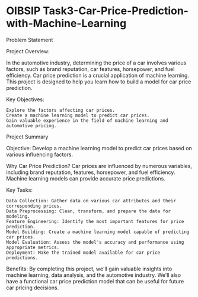 # OIBSIP Task3-Car-Price-Prediction-with-Machine-Learning
Problem Statement

Project Overview:

In the automotive industry, determining the price of a car involves various factors, such as brand reputation, car features, horsepower, and fuel efficiency. Car price prediction is a crucial application of machine learning. This project is designed to help you learn how to build a model for car price prediction.

Key Objectives:

    Explore the factors affecting car prices.
    Create a machine learning model to predict car prices.
    Gain valuable experience in the field of machine learning and automotive pricing.

Project Summary

Objective: Develop a machine learning model to predict car prices based on various influencing factors.

Why Car Price Prediction? Car prices are influenced by numerous variables, including brand reputation, features, horsepower, and fuel efficiency. Machine learning models can provide accurate price predictions.

Key Tasks:

    Data Collection: Gather data on various car attributes and their corresponding prices.
    Data Preprocessing: Clean, transform, and prepare the data for modeling.
    Feature Engineering: Identify the most important features for price prediction.
    Model Building: Create a machine learning model capable of predicting car prices.
    Model Evaluation: Assess the model's accuracy and performance using appropriate metrics.
    Deployment: Make the trained model available for car price predictions.

Benefits: By completing this project, we'll gain valuable insights into machine learning, data analysis, and the automotive industry. We'll also have a functional car price prediction model that can be useful for future car pricing decisions.
